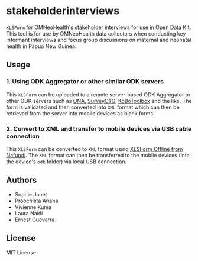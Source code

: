 # stakeholderinterviews

`XLSForm` for OMNeoHealth's stakeholder interviews for use in [Open Data Kit](https://opendatakit.org). This tool is for use by OMNeoHealth data collectors when conducting key informant interviews and focus group discussions on maternal and neonatal health in Papua New Guinea.

## Usage

### 1. Using ODK Aggregator or other similar ODK servers

This `XLSForm` can be uploaded to a remote server-based ODK Aggregator or other ODK servers such as [ONA](https://ona.io), [SurveyCTO](https://www.surveycto.com), [KoBoToolbox](http://www.kobotoolbox.org) and the like. The form is validated and then converted into `XML` format which can then be retrieved from the server into mobile devices as blank forms.

### 2. Convert to XML and transfer to mobile devices via USB cable connection

This `XLSForm` can be converted to `XML` format using [XLSForm Offline from Nafundi](https://nafundi.com/blog/posts/xlsform-offline-and-odk-aggregate-vm-are-now-free/). The `XML` format can then be transferred to the mobile devices (into the device's `odk` folder) via local USB connection.

## Authors

* Sophie Janet
* Proochista Ariana
* Vivienne Kuma
* Laura Naidi
* Ernest Guevarra

## License
MIT License
